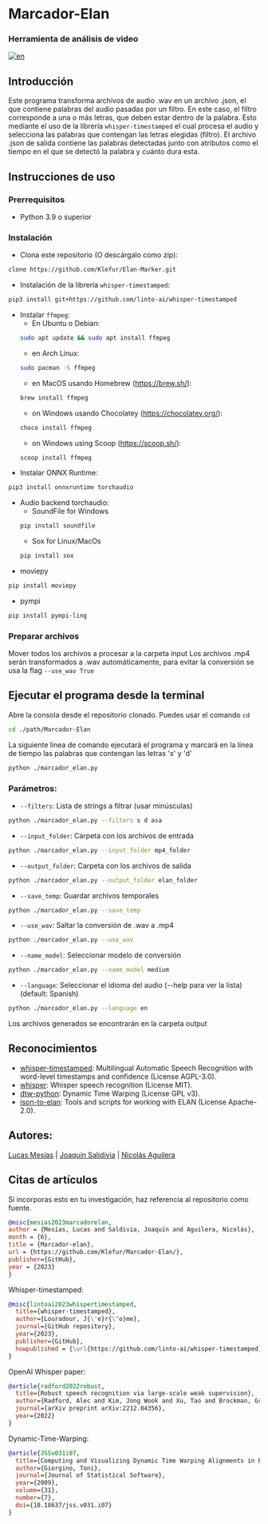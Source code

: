 # Marcador-Elan
### Herramienta de análisis de video
[![en](https://img.shields.io/badge/lang-en-red.svg)](https://github.com/Klefur/Marcador-Elan/blob/main/README.md)

## Introducción
Este programa transforma archivos de audio .wav en un archivo .json, el que contiene palabras del audio pasadas por un filtro. En este caso,
el filtro corresponde a una o más letras, que deben estar dentro de la palabra. Esto mediante el uso de la librería ``whisper-timestamped``
el cual procesa el audio y selecciona las palabras que contengan las letras elegidas (filtro). El archivo .json de salida contiene las
palabras detectadas junto con atributos como el tiempo en el que se detectó la palabra y cuánto dura esta.

## Instrucciones de uso
### Prerrequisitos
* Python 3.9 o superior

### Instalación
* Clona este repositorio (O descárgalo como zip):
```bash
clone https://github.com/Klefur/Elan-Marker.git
```
* Instalación de la librería ``whisper-timestamped``:
```bash
pip3 install git+https://github.com/linto-ai/whisper-timestamped
```
* Instalar ``ffmpeg``:
    * En Ubuntu o Debian:
    ```bash
    sudo apt update && sudo apt install ffmpeg
    ```
    * en Arch Linux:
    ```bash
    sudo pacman -S ffmpeg
    ```
    * en MacOS usando Homebrew (https://brew.sh/):
    ```bash
    brew install ffmpeg
    ```
    * on Windows usando Chocolatey (https://chocolatey.org/):
    ```bash
    choco install ffmpeg
    ```
    * on Windows using Scoop (https://scoop.sh/):
    ```bash
    scoop install ffmpeg
    ```
* Instalar ONNX Runtime:
```bash
pip3 install onnxruntime torchaudio
```
* Audio backend torchaudio:
    * SoundFile for Windows 
    ```bash
    pip install soundfile
    ```
    * Sox for Linux/MacOs
    ```bash
    pip install sox
    ```
* moviepy 
```bash
pip install moviepy
```
* pympi 
```bash
pip install pympi-ling
```

### Preparar archivos
Mover todos los archivos a procesar a la carpeta input
Los archivos .mp4 serán transformados a .wav automáticamente, para evitar la conversión se usa la flag ``--use_wav True``

## Ejecutar el programa desde la terminal
Abre la consola desde el repositorio clonado. Puedes usar el comando `cd`
```bash
cd ./path/Marcador-Elan
```

La siguiente línea de comando ejecutará el programa y marcará en la línea de tiempo las palabras que contengan las letras 's' y 'd'
```bash
python ./marcador_elan.py
```
### Parámetros:
* ``--filters``: Lista de strings a filtrar (usar minúsculas)
```bash
python ./marcador_elan.py --filters s d asa
```
* ``--input_folder``: Carpeta con los archivos de entrada
```bash
python ./marcador_elan.py --input_folder mp4_folder
```
* ``--output_folder``: Carpeta con los archivos de salida
```bash
python ./marcador_elan.py --output_folder elan_folder
```
* ``--save_temp``: Guardar archivos temporales
```bash
python ./marcador_elan.py --save_temp
```
* ``--use_wav``: Saltar la conversión de .wav a .mp4
```bash
python ./marcador_elan.py --use_wav
```
* ``--name_model``: Seleccionar modelo de conversión
```bash
python ./marcador_elan.py --name_model medium
```
* ``--language``: Seleccionar el idioma del audio (--help para ver la lista) (default: Spanish)
```bash
python ./marcador_elan.py --language en
```

Los archivos generados se encontrarán en la carpeta output


## Reconocimientos
* [whisper-timestamped](https://github.com/linto-ai/whisper-timestamped): Multilingual Automatic Speech Recognition with word-level timestamps and confidence (License AGPL-3.0).
* [whisper](https://github.com/openai/whisper): Whisper speech recognition (License MIT).
* [dtw-python](https://pypi.org/project/dtw-python): Dynamic Time Warping (License GPL v3).
* [json-to-elan](https://github.com/CoEDL/elan-helpers): Tools and scripts for working with ELAN (License Apache-2.0).

## Autores: 
[Lucas Mesías](https://github.com/Skyrdow) | [Joaquín Salidivia](https://github.com/Klefur) | [Nicolás Aguilera](https://github.com/Don-Uldaricio)

## Citas de artículos
Si incorporas esto en tu investigación, haz referencia al repositorio como fuente.

```bibtex
@misc{mesias2023marcadorelan,
author = {Mesías, Lucas and Saldivia, Joaquín and Aguilera, Nicolás},
month = {6},
title = {Marcador-elan},
url = {https://github.com/Klefur/Marcador-Elan/},
publisher={GitHub},
year = {2023}
}
```

Whisper-timestamped:

```bibtex
@misc{lintoai2023whispertimestamped,
  title={whisper-timestamped},
  author={Louradour, J{\'e}r{\^o}me},
  journal={GitHub repository},
  year={2023},
  publisher={GitHub},
  howpublished = {\url{https://github.com/linto-ai/whisper-timestamped}}
}
```

OpenAI Whisper paper:

```bibtex
@article{radford2022robust,
  title={Robust speech recognition via large-scale weak supervision},
  author={Radford, Alec and Kim, Jong Wook and Xu, Tao and Brockman, Greg and McLeavey, Christine and Sutskever, Ilya},
  journal={arXiv preprint arXiv:2212.04356},
  year={2022}
}
```

Dynamic-Time-Warping:

```bibtex
@article{JSSv031i07,
  title={Computing and Visualizing Dynamic Time Warping Alignments in R: The dtw Package},
  author={Giorgino, Toni},
  journal={Journal of Statistical Software},
  year={2009},
  volume={31},
  number={7},
  doi={10.18637/jss.v031.i07}
}
```